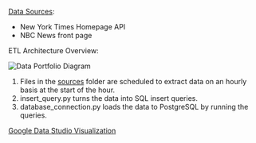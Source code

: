 [Data Sources](https://github.com/dhruvi-9/news-headlines/tree/main/sources):
- New York Times Homepage API
- NBC News front page 

ETL Architecture Overview:

  ![Data Portfolio Diagram](https://user-images.githubusercontent.com/100179105/222882276-ad4767d6-648c-4274-a3d0-ce4c5f731b75.jpg)

  1. Files in the [sources](https://github.com/dhruvi-9/news-headlines/tree/main/sources) folder are scheduled to extract data on an hourly basis at the start of the hour.
  2. insert_query.py turns the data into SQL insert queries.
  3. database_connection.py loads the data to PostgreSQL by running the queries. 

[Google Data Studio Visualization](https://lookerstudio.google.com/u/0/reporting/214b0ce7-0ee1-4702-9ded-160814a080a0/page/qA9CD)
